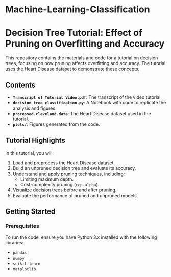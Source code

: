 # Machine-Learning-Classification
# Decision Tree Tutorial: Effect of Pruning on Overfitting and Accuracy

This repository contains the materials and code for a tutorial on decision trees, focusing on how pruning affects overfitting and accuracy. The tutorial uses the Heart Disease dataset to demonstrate these concepts.

## Contents

- **`Transcript of Tutorial Video.pdf`**: The transcript of the video tutorial.
- **`decision_tree_classification.py`**: A Notebook with code to replicate the analysis and figures.
- **`processed.cleveland.data`**: The Heart Disease dataset used in the tutorial.
- **`plots/`**: Figures generated from the code.


## Tutorial Highlights

In this tutorial, you will:
1. Load and preprocess the Heart Disease dataset.
2. Build an unpruned decision tree and evaluate its accuracy.
3. Understand and apply pruning techniques, including:
   - Limiting maximum depth.
   - Cost-complexity pruning (`ccp_alpha`).
4. Visualize decision trees before and after pruning.
5. Evaluate the performance of pruned and unpruned models.

## Getting Started

### Prerequisites
To run the code, ensure you have Python 3.x installed with the following libraries:
- `pandas`
- `numpy`
- `scikit-learn`
- `matplotlib`


